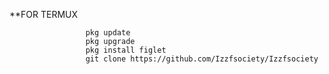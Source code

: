 **FOR TERMUX

                     pkg update
                     pkg upgrade
                     pkg install figlet
                     git clone https://github.com/Izzfsociety/Izzfsociety





              
